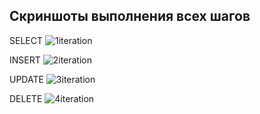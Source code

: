 ## Скриншоты выполнения всех шагов

SELECT
![1iteration](https://user-images.githubusercontent.com/55044802/204349509-c060c892-4bfa-4b02-b2d9-d47cbbfb045b.png)

INSERT
![2iteration](https://user-images.githubusercontent.com/55044802/204349539-f07cc709-3be7-4e98-9c78-010516e32401.png)

UPDATE
![3iteration](https://user-images.githubusercontent.com/55044802/204349556-14147fa9-6430-4725-a705-b222d81e121e.png)

DELETE
![4iteration](https://user-images.githubusercontent.com/55044802/204349580-92d5da3b-8035-40ef-8d6d-34df47182aa5.png)

